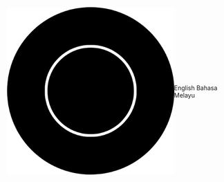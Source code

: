 <html>
<head>
    <!-- Your other head content -->
    <style>
    body {
        display: flex;
        justify-content: center;
        align-items: center;
        height: 100vh;
        margin: 0;
    }

    img {
        max-width: 100%;
        max-height: 100%;
        /* Add other styling if needed */
    }
</style>
</head>
<a href="images/logo.png" target="_blank">
    <img src="images/logo.png">
</a> 
<body>
    English 
    Bahasa Melayu 
</body>
</html>

